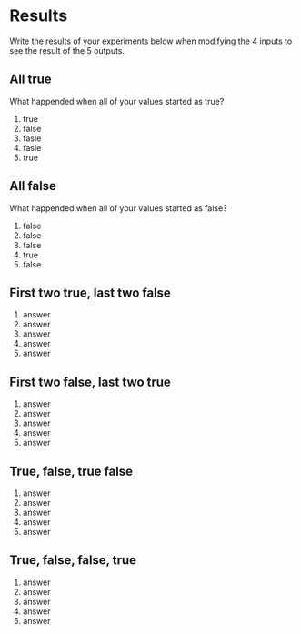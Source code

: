 # Results
Write the results of your experiments below when modifying the 4 inputs to see the result of the 5 outputs.

## All true
What happended when all of your values started as true?
1.  true
2.  false
3.  fasle
4.  fasle
5.  true

## All false
What happended when all of your values started as false?
1.  false
2.  false
3.  false
4.  true
5.  false

## First two true, last two false

1.  answer
2.  answer
3.  answer
4.  answer
5.  answer

## First two false, last two true

1.  answer
2.  answer
3.  answer
4.  answer
5.  answer

## True, false, true false

1.  answer
2.  answer
3.  answer
4.  answer
5.  answer

## True, false, false, true

1.  answer
2.  answer
3.  answer
4.  answer
5.  answer
